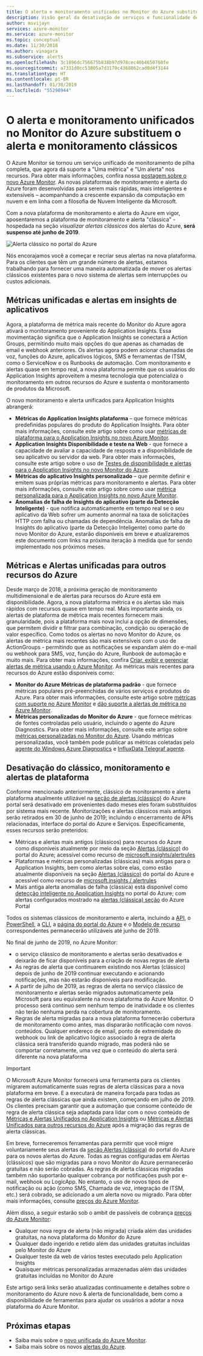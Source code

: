 ```yaml
---
title: O alerta e monitoramento unificados no Monitor do Azure substituem o alerta e monitoramento clássicos
description: Visão geral da desativação de serviços e funcionalidade de monitoramento clássicos, mostrada anteriormente no portal do Azure em Alertas (clássico). O alerta e monitoramento clássico inclui alertas métricos clássicos para recursos do Azure, alertas de métricas clássicas para Application Insights, alertas de webtest clássicos para Application Insights, alertas baseados em métricas personalizadas clássicas para Application Insights e alertas clássicos para o SmartDetection v1 do Application Insights
author: msvijayn
services: azure-monitor
ms.service: azure-monitor
ms.topic: conceptual
ms.date: 11/30/2018
ms.author: vinagara
ms.subservice: alerts
ms.openlocfilehash: 3c1896dc756675b838b97d978cec40b4650760fe
ms.sourcegitcommit: a7331d0cc53805a7d3170c4368862cad0d4f3144
ms.translationtype: HT
ms.contentlocale: pt-BR
ms.lasthandoff: 01/30/2019
ms.locfileid: "55298944"
---
```

# <a name="unified-alerting--monitoring-in-azure-monitor-replaces-classic-alerting--monitoring"></a>O alerta e monitoramento unificados no Monitor do Azure substituem o alerta e monitoramento clássicos

O Azure Monitor se tornou um serviço unificado de monitoramento de pilha completa, que agora dá suporte a "Uma métrica" e "Um alerta" nos recursos. Para obter mais informações, confira nossa [postagem sobre o novo Azure Monitor](https://azure.microsoft.com/blog/new-full-stack-monitoring-capabilities-in-azure-monitor/). As novas plataformas de monitoramento e alerta do Azure foram desenvolvidas para serem mais rápidas, mais inteligentes e extensíveis – acompanhando a crescente expansão da computação em nuvem e em linha com a filosofia de Nuvem Inteligente da Microsoft. 

Com a nova plataforma de monitoramento e alerta do Azure em vigor, aposentaremos a plataforma de monitoramento e alerta "clássica" - hospedada na seção *visualizar alertas clássicos* dos alertas do Azure, **será suspenso até junho de 2019**.

 ![Alerta clássico no portal do Azure](media/monitoring-classic-retirement/monitor-alert-screen2.png) 

Nós encorajamos você a começar e recriar seus alertas na nova plataforma. Para os clientes que têm um grande número de alertas, estamos trabalhando para fornecer uma maneira automatizada de mover os alertas clássicos existentes para o novo sistema de alertas sem interrupções ou custos adicionais.

## <a name="unified-metrics-and-alerts-in-application-insights"></a>Métricas unificadas e alertas em insights de aplicativos

Agora, a plataforma de métrica mais recente do Monitor do Azure agora ativará o monitoramento proveniente do Application Insights. Essa movimentação significa que o Application Insights se conectará a Action Groups, permitindo muito mais opções do que apenas as chamadas de email e webhook anteriores. Os alertas agora podem acionar chamadas de voz, funções do Azure, aplicativos lógicos, SMS e ferramentas de ITSM, como o ServiceNow e os Runbooks de automação. Com monitoramento e alertas quase em tempo real, a nova plataforma permite que os usuários do Application Insights aproveitem a mesma tecnologia que potencializa o monitoramento em outros recursos do Azure e sustenta o monitoramento de produtos da Microsoft.

O novo monitoramento e alerta unificados para Application Insights abrangerá:

- **Métricas do Application Insights plataforma** – que fornece métricas predefinidas populares do produto do Application Insights. Para obter mais informações, consulte este artigo sobre como usar [métricas de plataforma para o Application Insights no novo Azure Monitor](../../azure-monitor/app/pre-aggregated-metrics-log-metrics.md#pre-aggregated-metrics).
- **Application Insights Disponibilidade e teste na Web** - que fornece a capacidade de avaliar a capacidade de resposta e a disponibilidade de seu aplicativo ou servidor da web. Para obter mais informações, consulte este artigo sobre o uso de [Testes de disponibilidade e alertas para o Application Insights no novo Monitor do Azure](../../azure-monitor/app/monitor-web-app-availability.md).
- **Métricas do aplicativo Insights personalizado** – que permite definir e emitem suas próprias métricas para monitoramento e alertas. Para obter mais informações, consulte este artigo sobre como usar [métrica personalizada para o Application Insights no novo Azure Monitor](../../azure-monitor/app/pre-aggregated-metrics-log-metrics.md#custom-metrics-dimensions-and-pre-aggregation).
- **Anomalias de falha de Insights do aplicativo (parte da Detecção Inteligente)** - que notifica automaticamente em tempo real se o seu aplicativo da Web sofrer um aumento anormal na taxa de solicitações HTTP com falha ou chamadas de dependência. Anomalias de falha de Insights do aplicativo (parte da Detecção Inteligente) como parte do novo Monitor do Azure, estarão disponíveis em breve e atualizaremos este documento com links na próxima iteração à medida que for sendo implementado nos próximos meses.

## <a name="unified-metrics-and-alerts-for-other-azure-resources"></a>Métricas e Alertas unificadas para outros recursos do Azure

Desde março de 2018, a próxima geração de monitoramento multidimensional e de alertas para recursos do Azure está em disponibilidade. Agora, a nova plataforma métrica e os alertas são mais rápidos com recursos quase em tempo real. Mais importante ainda, os alertas de plataforma de métrica mais recentes fornecem mais granularidade, pois a plataforma mais nova inclui a opção de dimensões, que permitem dividir e filtrar para combinação, condição ou operação de valor específico. Como todos os alertas no novo Monitor do Azure, os alertas de métrica mais recentes são mais extensíveis com o uso de ActionGroups - permitindo que as notificações se expandam além do e-mail ou webhook para SMS, voz, função do Azure, Runbook de automação e muito mais. Para obter mais informações, confira [Criar, exibir e gerenciar alertas de métrica usando o Azure Monitor](../../azure-monitor/platform/alerts-metric.md).
As métricas mais recentes para recursos do Azure estão disponíveis como:

- **Monitor do Azure Métricas de plataforma padrão** - que fornece métricas populares pré-preenchidas de vários serviços e produtos do Azure. Para obter mais informações, consulte este artigo sobre [métricas com suporte no Azure Monitor](../../azure-monitor/platform/alerts-metric-near-real-time.md#metrics-and-dimensions-supported) e [dão suporte a alertas de métrica no Azure Monitor](../../azure-monitor/platform/alerts-metric-overview.md#supported-resource-types-for-metric-alerts).
- **Métricas personalizadas do Monitor do Azure** - que fornece métricas de fontes controladas pelo usuário, incluindo o agente do Azure Diagnostics. Para obter mais informações, consulte este artigo sobre [métricas personalizadas no Monitor do Azure](../../azure-monitor/platform/metrics-custom-overview.md). Usando métricas personalizadas, você também pode publicar as métricas coletadas pelo [agente do Windows Azure Diagnostics](../../azure-monitor/platform/collect-custom-metrics-guestos-resource-manager-vm.md) e [InfluxData Telegraf agente](../../azure-monitor/platform/collect-custom-metrics-linux-telegraf.md).

## <a name="retirement-of-classic-monitoring-and-alerting-platform"></a>Desativação do clássico, monitoramento e alertas de plataforma

Conforme mencionado anteriormente, clássico de monitoramento e alerta plataforma atualmente utilizável na [seção de alertas (clássico)](../../azure-monitor/platform/alerts-classic.overview.md) do Azure portal será desativado em provenientes dado meses eles foram substituídos por sistema mais recente.
Monitorizações e alertas clássicos mais antigos serão retirados em 30 de junho de 2019; incluindo o encerramento de APIs relacionadas, interface do portal do Azure e Serviços. Especificamente, esses recursos serão preteridos:

- Métricas e alertas mais antigos (clássicos) para recursos do Azure como disponíveis atualmente por meio da seção [Alertas (clássico)](../../azure-monitor/platform/alerts-classic.overview.md) do portal do Azure; acessível como recurso de [microsoft.insights/alertrules](https://docs.microsoft.com/rest/api/monitor/alertrules)
- Plataformas e métricas personalizadas (clássicas) mais antigas para o Application Insights, bem como alertas sobre elas, como estão atualmente disponíveis na seção [Alertas (clássico)](../../azure-monitor/platform/alerts-classic.overview.md) do portal do Azure e acessível como recurso de [microsoft.insights / alertrules](https://docs.microsoft.com/rest/api/monitor/alertrules)
- Mais antiga alerta anomalias de falha (clássica) está disponível como [detecção inteligente no Application Insights](../../azure-monitor/app/proactive-diagnostics.md) no portal do Azure; com alertas configurados mostrado na [alertas (clássica) seção](../../azure-monitor/platform/alerts-classic.overview.md) do Azure Portal

Todos os sistemas clássicos de monitoramento e alerta, incluindo a [API](https://msdn.microsoft.com/library/azure/dn931945.aspx), o [PowerShell](../../azure-monitor/platform/alerts-classic-portal.md), a [CLI](../../azure-monitor/platform/alerts-classic-portal.md), a [página do portal do Azure](../../azure-monitor/platform/alerts-classic-portal.md) e o [Modelo de recurso](../../azure-monitor/platform/alerts-enable-template.md) correspondentes permanecerão utilizáveis até junho de 2019. 

No final de junho de 2019, no Azure Monitor:

- o serviço clássico de monitoramento e alertas serão desativados e deixarão de ficar disponíveis para a criação de novas regras de alerta
- As regras de alerta que continuarem existindo nos Alertas (clássico) depois de junho de 2019 continuar executando e acionando notificações, mas não estarão disponíveis para modificação.
- A partir de julho de 2019, as regras de alerta no serviço clássico de monitoramento e alertas serão migrados automaticamente pela Microsoft para seu equivalente na nova plataforma do Azure Monitor. O processo será contínuo sem nenhum tempo de inatividade e os clientes não terão nenhuma perda na cobertura de monitoramento.
- Regras de alerta migradas para a nova plataforma fornecerão cobertura de monitoramento como antes, mas dispararão notificação com novos conteúdos. Qualquer endereço de email, ponto de extremidade do webhook ou link de aplicativo lógico associado à regra de alerta clássica será transferido quando migrado, mas poderá não se comportar corretamente, uma vez que o conteúdo do alerta será diferente na nova plataforma

> [!IMPORTANT]
> O Microsoft Azure Monitor fornecerá uma ferramenta para os clientes migrarem automaticamente suas regras de alerta clássicas para a nova plataforma em breve. E a executará de maneira forçada para todas as regras de alerta clássicas que ainda existem, começando em julho de 2019. Os clientes precisam garantir que a automação que consome conteúdo de regra de alerta clássica seja adaptada para lidar com o novo conteúdo de [Métricas e Alertas Unificados no Application Insights](#unified-metrics-and-alerts-in-application-insights) ou [Métricas e Alertas Unificados para outros recursos do Azure](#unified-metrics-and-alerts-for-other-azure-resources) após a migração das regras de alerta clássicas. 

Em breve, forneceremos ferramentas para permitir que você migre voluntariamente seus alertas da [seção Alertas (clássica)](../../azure-monitor/platform/alerts-classic.overview.md) do portal do Azure para os novos alertas do Azure. Todas as regras configuradas em Alertas (clássicos) que são migradas para o novo Monitor do Azure permanecerão gratuitas e não serão cobradas. As regras de alerta clássicas migradas também não suportarão qualquer cobrança por notificações push por e-mail, webhook ou LogicApp. No entanto, o uso de novos tipos de notificação ou ação (como SMS, Chamada de voz, integração de ITSM, etc.) será cobrado, se adicionado a um alerta novo ou migrado. Para obter mais informações, consulte [preços do Azure Monitor](https://azure.microsoft.com/pricing/details/monitor/).

Além disso, a seguir estarão sob o ambit de passíveis de cobrança [preços do Azure Monitor](https://azure.microsoft.com/pricing/details/monitor/):

- Qualquer nova regra de alerta (não migrada) criada além das unidades gratuitas, na nova plataforma do Monitor do Azure
- Qualquer dado ingerido e retido além das unidades gratuitas incluídas pelo Monitor do Azure
- Qualquer teste da web de vários testes executado pelo Application Insights
- Quaisquer métricas personalizadas armazenadas além das unidades gratuitas incluídas no Monitor do Azure

Este artigo será links serão atualizadas continuamente e detalhes sobre o monitoramento do Azure novo & alerta de funcionalidade, bem como a disponibilidade de ferramentas para ajudar os usuários a adotar a nova plataforma do Azure Monitor.


## <a name="next-steps"></a>Próximas etapas

* Saiba mais sobre o [novo unificada do Azure Monitor](../../azure-monitor/overview.md).
* Saiba mais sobre os novos [alertas do Azure](../../azure-monitor/platform/alerts-overview.md).

